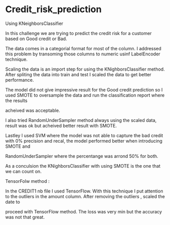 # Credit_risk_prediction
Using KNeighborsClassifier

In this challenge we are trying to predict the credit risk for a customer based on Good credit or Bad.

The data comes in a categorial format for most of the column. I addressed this problem by transoming those columns to numeric usinf LabelEncoder technique.

Scaling the data is an import step for using the KNighborsClassifier method. After spliting the data into train and test I scaled the data to get better performance.

The model did not give impressive result for the Good credit prediction so I used SMOTE to oversample the data and run the classification report where the results 

acheived was acceptable.

I also tried RandomUnderSampler method always using the scaled data, result was ok but acheived better result with SMOTE.

Lastley I used SVM where the model was not able to capture the bad credit with 0% precision and recal, the model performed better when introducing SMOTE and 

RandomUnderSampler where the percentange was arrond 50% for both.

As a conculsion the KNighborsClassifier with using SMOTE is the one that we can count on.

TensorFolw method :

In the CREDIT1 nb file I used TensorFlow. With this technique I put attention to the outliers in the amount column. After removing the outliers , scaled the date to 

proceed with TensorFlow method. The loss was very min but the accuracy was not that great.
